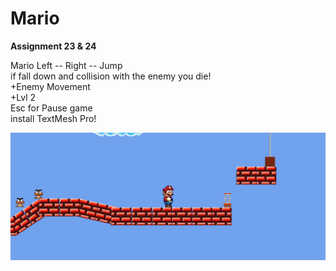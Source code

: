 # Mario
**Assignment 23 & 24**

Mario Left -- Right -- Jump\
if fall down and collision with the enemy you die!\
+Enemy Movement\
+Lvl 2\
Esc for Pause game\
install TextMesh Pro!

![Screen Shot](Capture.JPG)
